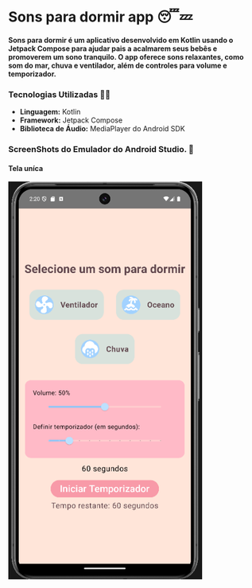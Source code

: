 # Sons para dormir app 😴💤

#### Sons para dormir é um aplicativo desenvolvido em Kotlin usando o Jetpack Compose para ajudar pais a acalmarem seus bebês e promoverem um sono tranquilo. O app oferece sons relaxantes, como som do mar, chuva e ventilador, além de controles para volume e temporizador.
  
### Tecnologias Utilizadas 👩‍💻
* **Linguagem:** Kotlin
* **Framework:** Jetpack Compose
* **Biblioteca de Áudio:** MediaPlayer do Android SDK

### ScreenShots do Emulador do Android Studio. 📱
#### Tela uníca
<div>
</p align="center">
<img height="800em" src="https://github.com/miri12345/PROA-Android/blob/main/Sons%20para%20dormir%20app/Imagens/Captura%20de%20tela%202024-11-29%20232019.png" />
</div>

